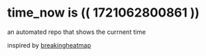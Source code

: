# time_now is (( 1721062800861 ))

an automated repo that shows the currnent time

inspired by [breakingheatmap](https://github.com/breakingheatmap/breakingheatmap)